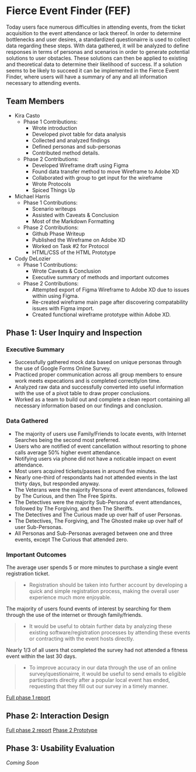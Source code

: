 # Fierce Event Finder (FEF)

Today users face numerous difficulties in attending events, from the ticket acquisition to the event attendance or lack thereof. In order to determine bottlenecks and user desires, a standardized questionairre is used to collect data regarding these steps. With data gathered, it will be analyzed to define responses in terms of personas and scenarios in order to generate potential solutions to user obstacles. These solutions can then be applied to existing and theoretical data to determine their likelihood of success. If a solution seems to be likely to succeed it can be implemented in the Fierce Event Finder, where users will have a summary of any and all information necessary to attending events.

## Team Members

* Kira Casto
  * Phase 1 Contributions:
    * Wrote introduction
    * Developed pivot table for data analysis
    * Collected and analyzed findings
    * Defined personas and sub-personas
    * Contributed method details.
  * Phase 2 Contributions:
    * Developed Wireframe draft using Figma
    * Found data transfer method to move Wireframe to Adobe XD
    * Collaborated with group to get input for the wireframe
    * Wrote Protocols
    * Spiced Things Up
* Michael Harris
  * Phase 1 Contributions:
    * Scenario writeups
    * Assisted with Caveats & Conclusion
    * Most of the Markdown Formatting
  * Phase 2 Contributions:
    * Github Phase Writeup
    * Published the Wireframe on Adobe XD
    * Worked on Task #2 for Protocol
    * HTML/CSS of the HTML Prototype
* Cody DeLozier
  * Phase 1 Contributions:
    * Wrote Caveats & Conclusion
    * Executive summary of methods and important outcomes
  * Phase 2 Contributions:
    * Attempted export of Figma Wireframe to Adobe XD due to issues within using Figma.
    * Re-created wireframe main page after discovering compatability issues with Figma import.
    * Created functional wireframe prototype within Adobe XD. 

## Phase 1: User Inquiry and Inspection

### Executive Summary
* Successfully gathered mock data based on unique personas through the use of Google Forms Online Survey.
* Practiced proper communication across all group members to ensure work meets expecations and is completed correctly/on time.
* Analyzed raw data and successfully converted into useful information with the use of a pivot table to draw proper conclusions.
* Worked as a team to build out and complete a clean report containing all necessary information based on our findings and conclusion.

### Data Gathered
* The majority of users use Family/Friends to locate events, with Internet Searches being the second most preferred.
* Users who are notified of event cancellation without resorting to phone calls average 50% higher event attendance.
* Notifying users via phone did not have a noticable impact on event attendance.
* Most users acquired tickets/passes in around five minutes.
* Nearly one-third of respondants had not attended events in the last thirty days, but responded anyway.
* The Veterans were the majority Persona of event attendances, followed by The Curious, and then The Free Spirits.
* The Detectives were the majority Sub-Persona of event attendances, followed by The Forgiving, and then The Sheriffs.
* The Detectives and The Curious made up over half of user Personas.
* The Detectives, The Forgiving, and The Ghosted make up over half of user Sub-Personas.
* All Personas and Sub-Personas averaged between one and three events, except The Curious that attended zero.

### Important Outcomes
The average user spends 5 or more minutes to purchase a single event registration ticket.
> * Registration should be taken into further account by developing a quick and simple registration process, making the overall user experience much more enjoyable.

The majority of users found events of interest by searching for them through the use of the internet or through family/friends.
> * It would be useful to obtain further data by analyzing these existing software/registration processes by attending these events or contracting with the event hosts directly.

Nearly 1/3 of all users that completed the survey had not attended a fitness event within the last 30 days.
> * To improve accuracy in our data through the use of an online survey/questionairre, it would be useful to send emails to eligible participants directly after a popular local event has ended, requesting that they fill out our survey in a timely manner.

[Full phase 1 report](phase1/)

## Phase 2: Interaction Design

[Full phase 2 report](phase2/)
[Phase 2 Prototype](Prototype/)

## Phase 3: Usability Evaluation

*Coming Soon*
